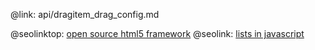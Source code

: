 @link: api/dragitem_drag_config.md

@seolinktop: [open source html5 framework](https://webix.com)
@seolink: [lists in javascript](https://webix.com/widget/list/)